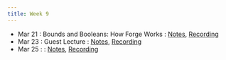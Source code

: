 ```yaml
---
title: Week 9
---
```


- Mar 21 : Bounds and Booleans: How Forge Works : [Notes](https://hackmd.io/@lfs/Sk-yda4G9), [Recording](https://brown.hosted.panopto.com/Panopto/Pages/Viewer.aspx?id=aa923a19-27f6-448a-bd1a-ae2900f645ee)
- Mar 23 : Guest Lecture : [Notes](#), [Recording](#)
- Mar 25 : : [Notes](#), [Recording](#)
